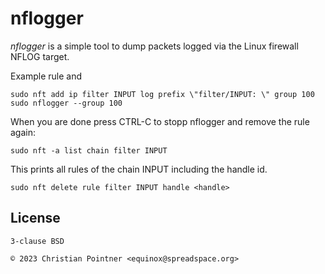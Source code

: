 # nflogger

*nflogger* is a simple tool to dump packets logged via the Linux firewall NFLOG target.

Example rule and 

```
sudo nft add ip filter INPUT log prefix \"filter/INPUT: \" group 100
sudo nflogger --group 100
```

When you are done press CTRL-C to stopp nflogger and remove the rule again:

```
sudo nft -a list chain filter INPUT
```

This prints all rules of the chain INPUT including the handle id.

```
sudo nft delete rule filter INPUT handle <handle>
```

## License

    3-clause BSD

    © 2023 Christian Pointner <equinox@spreadspace.org>
